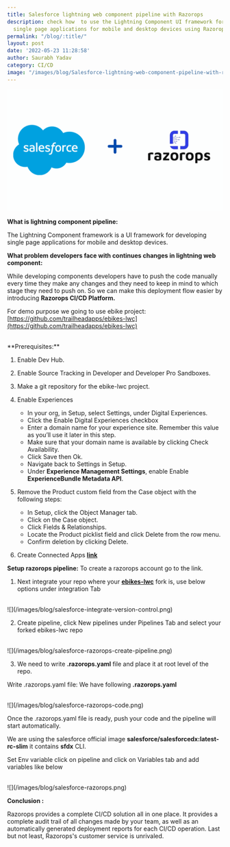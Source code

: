 ```yaml
---
title: Salesforce lightning web component pipeline with Razorops
description: check how  to use the Lightning Component UI framework for developing
  single page applications for mobile and desktop devices using Razorops CI/CD Tool.
permalink: "/blog/:title/"
layout: post
date: '2022-05-23 11:28:58'
author: Saurabh Yadav
category: CI/CD
image: "/images/blog/Salesforce-lightning-web-component-pipeline-with-razorops.png"
---
```


![](/images/blog/salesforce-and-razorops.png)
<br>

**What is lightning component pipeline:**

The Lightning Component framework is a UI framework for developing single page applications for mobile and desktop devices.


**What problem developers face with continues changes in lightning web component:**

While developing components developers have to push the code manually every time they make any changes and they need to keep in mind to which stage they need to push on. So we can make this deployment flow easier by introducing **Razorops CI/CD Platform.**

For demo purpose we going to use ebike project: [https://github.com/trailheadapps/ebikes-lwc](https://github.com/trailheadapps/ebikes-lwc)


<br>
**Prerequisites:**

1. Enable Dev Hub.
 
2. Enable Source Tracking in Developer and Developer Pro Sandboxes.
 
3. Make a git repository for the ebike-lwc project.
 
4. Enable Experiences

	*  In your org, in Setup, select Settings, under Digital Experiences.
	* Click the Enable Digital Experiences checkbox
	* Enter a domain name for your experience site. Remember this value as you’ll use it later in this step.
	* Make sure that your domain name is available by clicking Check Availability.
	* Click Save then Ok.
	* Navigate back to Settings in Setup.
	* Under **Experience Management Settings**, enable Enable **ExperienceBundle Metadata API**.

5. Remove the Product custom field from the Case object with the following steps:

	* In Setup, click the Object Manager tab.
	* Click on the Case object.
	* Click Fields & Relationships.
	* Locate the Product picklist field and click Delete from the row menu.
	* Confirm deletion by clicking Delete.


6. Create Connected Apps **[link](https://developer.salesforce.com/docs/atlas.en-us.sfdx_dev.meta/sfdx_dev/sfdx_dev_auth_connected_app.htm)**



**Setup razorops pipeline:**
To create a razorops account go to the link. 

1. Next integrate your repo where your **[ebikes-lwc](https://github.com/trailheadapps/ebikes-lwc)** fork is, use below options under integration Tab

<br>
![](/images/blog/salesforce-integrate-version-control.png)
<br>

2. Create pipeline, click New pipelines under Pipelines Tab and select your forked ebikes-lwc  repo

<br>
![](/images/blog/salesforce-razorops-create-pipeline.png)
<br>

3. We need to write **.razorops.yaml**  file and place it at root level of the repo.

Write .razorops.yaml file:
We have following  **.razorops.yaml**

<br>
![](/images/blog/salesforce-razorops-code.png)
<br>

Once the .razorops.yaml file is ready, push your code and the pipeline will start automatically.

We are using the salesforce official image **salesforce/salesforcedx:latest-rc-slim** it contains **sfdx** CLI. 

Set Env variable click on pipeline and click on Variables tab and add variables like below

<br>
![](/images/blog/salesforce-razorops.png)
<br>


**Conclusion :**

Razorops provides a complete CI/CD solution all in one place. It provides a complete audit trail of all changes made by your team, as well as an automatically generated deployment reports for each CI/CD operation. Last but not least, Razorops's customer service is unrivaled.
